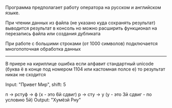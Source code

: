 Программа предполагает работу оператора на русском и английском языке.

При чтении данных из файла (не указано куда сохранять результат) выводится результат в консоль
но можно расширить функционал на перезапись файла или создания дубликата

При работе с большими строками (от 1000 символов) подключается многопоточная обработка данных

--- 
В приере на кириллице ошибка
если алфавит стандартный unicode (буква ё в конце под номером 1104 или кастомная полсе е) то результат никак не сходится


Input: "Привет Мир", shift: 5  

п -> рстуф -> ф (х - это 6й сдвиг)
р -> сту -> у (у - это 3й сдвиг - по условию 5й)
Output: "Хумёзй Рну"
